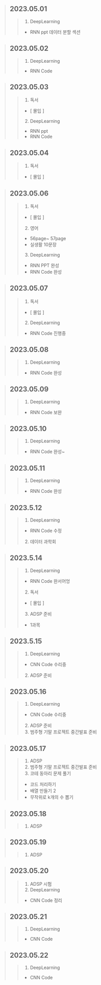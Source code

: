 > ## 2023.05.01
> > 1. DeepLearning
> >   - RNN ppt 데이터 분할 섹션

> ## 2023.05.02
> > 1. DeepLearning
> >   - RNN Code

> ## 2023.05.03
> > 1. 독서
> >   - [ 몰입 ]
> > 2. DeepLearning
> >   - RNN ppt
> >   - RNN Code

> ## 2023.05.04
> > 1. 독서
> >   - [ 몰입 ]

> ## 2023.05.06
> > 1. 독서
> >   - [ 몰입 ]
> > 2. 영어
> >   - 56page~ 57page
> >   - 실생활 10문장
> > 3. DeepLearning
> >   - RNN PPT 완성
> >   - RNN Code 완성

> ## 2023.05.07
> > 1. 독서
> >   - [ 몰입 ]
> > 2. DeepLearning
> >   - RNN Code 진행중

> ## 2023.05.08
> > 1. DeepLearning
> >   - RNN Code 완성

> ## 2023.05.09
> > 1. DeepLearning
> >   - RNN Code 보완

> ## 2023.05.10
> > 1. DeepLearning
> >   - RNN Code 완성~

> ## 2023.05.11
> > 1. DeepLearning
> >   - RNN Code 완성

> ## 2023.5.12
> > 1. DeepLearning
> >   - RNN Code 수정
> > 2. 데이터 과학회

> ## 2023.5.14
> > 1. DeepLearning
> >   - RNN Code 완서어엉
> > 2. 독서
> >   - [ 몰입 ]
> > 3. ADSP 준비
> >   - 1과목

> ## 2023.5.15
> > 1. DeepLearning
> >   - CNN Code 수리중
> > 2. ADSP 준비

> ## 2023.05.16
> > 1. DeepLearning
> >   - CNN Code 수리중
> > 2. ADSP 준비
> > 3. 범주형 기말 프로젝트 중간발표 준비

> ## 2023.05.17
> > 1. ADSP
> > 2. 범주형 기말 프로젝트 중간발표 준비
> > 3. 코테 동아리 문제 풀기
> >   - 코드 처리하기
> >   - 배열 만들기 2
> >   - 무작위로 k개의 수 뽑기

> ## 2023.05.18
> > 1. ADSP

> ## 2023.05.19
> > 1. ADSP

> ## 2023.05.20
> > 1. ADSP 시험
> > 2. DeepLearning
> >   - CNN Code 정리

> ## 2023.05.21
> > 1. DeepLearning
> >   - CNN Code 

> ## 2023.05.22
> > 1. DeepLearning
> >   - CNN Code 
